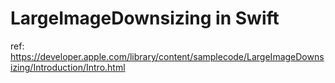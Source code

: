 # LargeImageDownsizing in Swift
ref: https://developer.apple.com/library/content/samplecode/LargeImageDownsizing/Introduction/Intro.html

